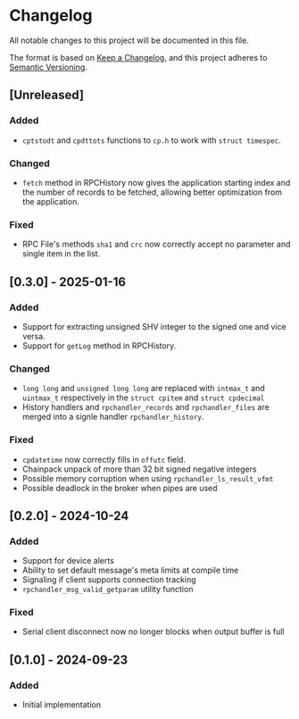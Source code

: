 # Changelog
All notable changes to this project will be documented in this file.

The format is based on [Keep a Changelog](https://keepachangelog.com/en/1.1.0/),
and this project adheres to [Semantic Versioning](https://semver.org/spec/v2.0.0.html).

## [Unreleased]
### Added
- `cptstodt` and `cpdttots` functions to `cp.h` to work with `struct timespec`.

### Changed
- `fetch` method in RPCHistory now gives the application starting index
  and the number of records to be fetched, allowing better optimization
  from the application.

### Fixed
- RPC File's methods `sha1` and `crc` now correctly accept no parameter and
  single item in the list.


## [0.3.0] - 2025-01-16
### Added
- Support for extracting unsigned SHV integer to the signed one and vice versa.
- Support for `getLog` method in RPCHistory.

### Changed
- `long long` and `unsigned long long` are replaced with `intmax_t` and
  `uintmax_t` respectively in the `struct cpitem` and `struct cpdecimal`
- History handlers and `rpchandler_records` and `rpchandler_files` are merged
  into a signle handler `rpchandler_history`.

### Fixed
- `cpdatetime` now correctly fills in `offutc` field.
- Chainpack unpack of more than 32 bit signed negative integers
- Possible memory corruption when using `rpchandler_ls_result_vfmt`
- Possible deadlock in the broker when pipes are used


## [0.2.0] - 2024-10-24
### Added
- Support for device alerts
- Ability to set default message's meta limits at compile time
- Signaling if client supports connection tracking
- `rpchandler_msg_valid_getparam` utility function

### Fixed
- Serial client disconnect now no longer blocks when output buffer is full


## [0.1.0] - 2024-09-23
### Added
- Initial implementation
